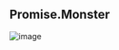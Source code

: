 ## Promise.Monster

![image](https://user-images.githubusercontent.com/5999852/191381416-5c4d44f1-94a8-4d27-bae0-78db2728c685.png)
